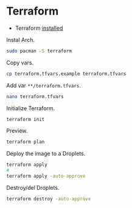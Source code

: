 # Terraform

- Terraform [installed](https://learn.hashicorp.com/terraform/getting-started/install.html)

Instal Arch.

```bash
sudo pacman -S terraform
```

Copy vars.

```bash
cp terraform.tfvars.example terraform.tfvars
```

Add var `**/terraform.tfvars`.

```bash
nano terraform.tfvars
```

Initialize Terraform.

```bash
terraform init
```

Preview.

```bash
terraform plan
```

Deploy the image to a Droplets.

```bash
terraform apply
#
terraform apply -auto-approve
```

Destroy/del Droplets.

```bash
terraform destroy -auto-approve
```
